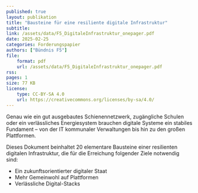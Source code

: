 ```yaml
---
published: true
layout: publikation
title: "Bausteine für eine resiliente digitale Infrastruktur"
subtitle:  
link: /assets/data/F5_DigitaleInfrastruktur_onepager.pdf
date: 2025-02-25
categories: Forderungspapier
authors: ["Bündnis F5"]
file:
    format: pdf
    url: /assets/data/F5_DigitaleInfrastruktur_onepager.pdf
rss:
pages: 1
size: 77 KB
license:
    type: CC-BY-SA 4.0
    url: https://creativecommons.org/licenses/by-sa/4.0/
---
```


Genau wie ein gut ausgebautes Schienennetzwerk, zugängliche Schulen oder ein verlässliches Energiesystem brauchen digitale Systeme ein stabiles Fundament – von der IT kommunaler Verwaltungen bis hin zu den großen Plattformen.

Dieses Dokument beinhaltet 20 elementare Bausteine einer resilienten digitalen Infrastruktur, die für die Erreichung folgender Ziele notwendig sind:

- Ein zukunftsorientierter digitaler Staat
- Mehr Gemeinwohl auf Plattformen
- Verlässliche Digital-Stacks
